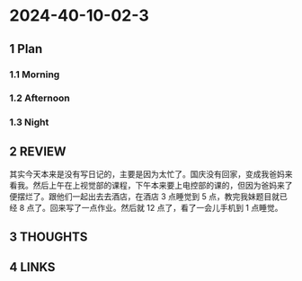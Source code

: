 # 2024-40-10-02-3

## 1 Plan

### 1.1 Morning

### 1.2 Afternoon

### 1.3 Night

## 2 REVIEW

其实今天本来是没有写日记的，主要是因为太忙了。国庆没有回家，变成我爸妈来看我。然后上午在上视觉部的课程，下午本来要上电控部的课的，但因为爸妈来了便摆烂了。跟他们一起出去去酒店，在酒店 3 点睡觉到 5 点，教完我妹题目就已经 8 点了。回来写了一点作业。然后就 12 点了，看了一会儿手机到 1 点睡觉。

## 3 THOUGHTS

## 4 LINKS
